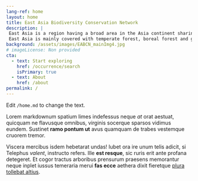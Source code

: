 ```yaml
---
lang-ref: home
layout: home
title: East Asia Biodiversity Conservation Network
description: |
 East Asia is a region having a broad area in the Asia continent sharing similar types of floras and faunas as well as cultural, historical backgrounds.
 East Asia is mainly covered with temperate forest, boreal forest and grassland.
background: /assets/images/EABCN_mainImg4.jpg
# imageLicense: Non provided
cta:
  - text: Start exploring
    href: /occurrence/search
    isPrimary: true
  - text: About
    href: /about
permalink: /
---
```


Edit `/home.md` to change the text.

Lorem markdownum spatium limes indefessus neque *at* orat aestuat, quicquam ne
flavusque omnibus, virginis socerque sparsos vidimus eundem. Sustinet **ramo
pontum ut** avus quamquam de trabes vestemque cruorem tremor.

Viscera mercibus isdem hebetarat undas! Iubet ora ire unum telis adicit, si
Telephus *valent*, instructo refers. Ille **est resque**, sic ruris erit ante
profana detegeret. Et cogor tractus arboribus prensurum praesens memorantur
neque inplet iussus temeraria merui **fas ecce** aethera dixit fieretque [plura
tollebat altius](http://virgineusque.net/est.html).


